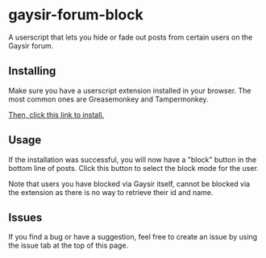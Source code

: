 # gaysir-forum-block

A userscript that lets you hide or fade out posts from certain users on the Gaysir forum.

## Installing

Make sure you have a userscript extension installed in your browser. The most common ones are Greasemonkey and Tampermonkey.

[Then, click this link to install.](https://github.com/Enitoni/gaysir-forum-block/raw/main/index.user.js)

## Usage

If the installation was successful, you will now have a "block" button in the bottom line of posts. Click this button to select the block mode for the user.

Note that users you have blocked via Gaysir itself, cannot be blocked via the extension as there is no way to retrieve their id and name.

## Issues

If you find a bug or have a suggestion, feel free to create an issue by using the issue tab at the top of this page.
